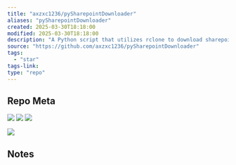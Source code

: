 ```yaml
---
title: "axzxc1236/pySharepointDownloader"
aliases: "pySharepointDownloader"
created: 2025-03-30T18:18:00
modified: 2025-03-30T18:18:00
description: "A Python script that utilizes rclone to download sharepoint links you received."
source: "https://github.com/axzxc1236/pySharepointDownloader"
tags:
  - "star"
tags-link:
type: "repo"
---
```

## Repo Meta

![](https://img.shields.io/github/stars/axzxc1236/pySharepointDownloader?style=for-the-badge&label=stars) ![](https://img.shields.io/github/repo-size/axzxc1236/pySharepointDownloader?style=for-the-badge&label=size) ![](https://img.shields.io/github/created-at/axzxc1236/pySharepointDownloader?style=for-the-badge&label=since)

[![](https://github-readme-stats.vercel.app/api/pin/?username=axzxc1236&repo=pySharepointDownloader&bg_color=00000000)](https://github.com/axzxc1236/pySharepointDownloader)

## Notes

